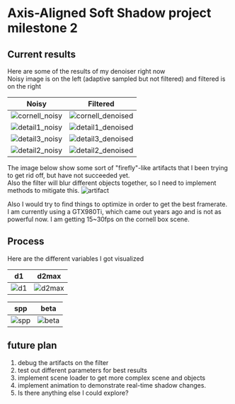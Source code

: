 # Axis-Aligned Soft Shadow project milestone 2

## Current results
Here are some of the results of my denoiser right now\
Noisy image is on the left (adaptive sampled but not filtered) and filtered is on the right

Noisy             |  Filtered
:-------------------------:|:-------------------------:
![cornell_noisy](https://user-images.githubusercontent.com/49463679/201491993-5730a5d2-913e-478d-a4f4-d6c3a2362aaa.PNG) | ![cornell_denoised](https://user-images.githubusercontent.com/49463679/201492007-9254258e-63e1-434e-8e5a-6c16d08629bc.PNG)
![detail1_noisy](https://user-images.githubusercontent.com/49463679/201492012-200effd7-43c0-4fa5-a644-42222bdbe52c.PNG) | ![detail1_denoised](https://user-images.githubusercontent.com/49463679/201492015-7f0073ef-2a7b-4507-b6fb-4badd0c0a584.PNG)
![detail3_noisy](https://user-images.githubusercontent.com/49463679/201492021-23651bf5-452f-4b30-a4f1-9ae58dde935c.PNG) | ![detail3_denoised](https://user-images.githubusercontent.com/49463679/201492024-4124f624-1b92-4d51-9b43-d475f28e708f.PNG)
![detail2_noisy](https://user-images.githubusercontent.com/49463679/201492034-9dc25757-70e1-40ce-b4dc-c2049c853fa2.PNG) | ![detail2_denoised](https://user-images.githubusercontent.com/49463679/201492036-4550ff56-a112-4c46-a34f-7b52de445d10.PNG)

The image below show some sort of "firefly"-like artifacts that I been trying to get rid off, but have not succeeded yet.\
Also the filter will blur different objects together, so I need to implement methods to mitigate this.
![artifact](https://user-images.githubusercontent.com/49463679/201292408-8b29142f-0876-4329-831c-165ed9fd91c9.PNG)

Also I would try to find things to optimize in order to get the best framerate.\
I am currently using a GTX980Ti, which came out years ago and is not as powerful now. I am getting 15~30fps on the cornell box scene.

## Process

Here are the different variables I got visualized

d1 | d2max
:-------------------------:|:-------------------------:
![d1](https://user-images.githubusercontent.com/49463679/201294042-077a29dd-e4f0-4037-ac3e-8b03dd78117a.PNG) | ![d2max](https://user-images.githubusercontent.com/49463679/201294052-1c26296b-8c9f-49e8-8fbf-e7a90219aa82.PNG)

spp | beta
:-------------------------:|:-------------------------:
![spp](https://user-images.githubusercontent.com/49463679/201293838-d48699a6-5348-42db-b2c1-575410dc37b7.PNG) | ![beta](https://user-images.githubusercontent.com/49463679/201293885-0313b83c-aa93-41b7-8bc6-dd5a764dd7a4.PNG)

## future plan

1. debug the artifacts on the filter
2. test out different parameters for best results
3. implement scene loader to get more complex scene and objects
4. implement animation to demonstrate real-time shadow changes.
5. Is there anything else I could explore?
